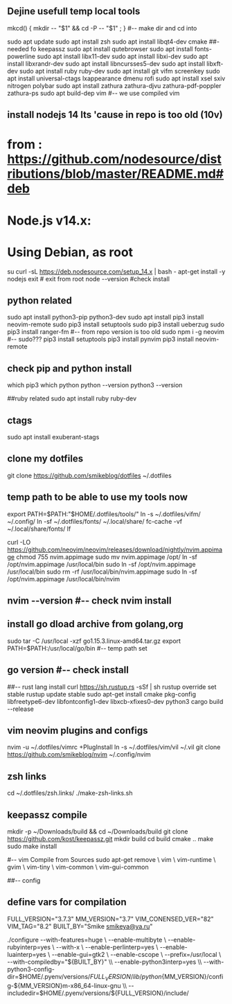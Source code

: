 ## Dejine usefull temp local tools
mkcd() { mkdir -- "$1" && cd -P -- "$1" ; }  #-- make dir and cd into

sudo apt update 
sudo apt install zsh 
sudo apt install libqt4-dev cmake  ##- needed fo keepassz
sudo apt install qutebrowser
sudo apt install fonts-powerline
sudo apt install libx11-dev
sudo apt install libxi-dev
sudo apt install libxrandr-dev
sudo apt install libncursses5-dev
sudo apt install libxft-dev
sudo apt install ruby ruby-dev
sudo apt install git vifm screenkey 
sudo apt install universal-ctags lxappearance dmenu rofi 
sudo apt install xsel sxiv nitrogen polybar 
sudo apt install zathura zathura-djvu zathura-pdf-poppler zathura-ps
sudo apt build-dep vim   #-- we use compiled vim

## install nodejs 14 lts 'cause in repo is too old (10v)
#    from : https://github.com/nodesource/distributions/blob/master/README.md#deb
#    Node.js v14.x:

# Using Debian, as root
su <passwd>
curl -sL https://deb.nodesource.com/setup_14.x | bash -
apt-get install -y nodejs
exit   # exit from root
node --version   #check install

## python related
sudo apt install python3-pip python3-dev
sudo apt install pip3 install neovim-remote
sudo pip3 install setuptools
sudo pip3 install ueberzug
sudo pip3 install ranger-fm        #-- from repo version is too old
sudo npm i -g neovim               #-- sudo???
pip3 install setuptools
pip3 install pynvim
pip3 install neovim-remote
## check pip and python install
which pip3
which python
python --version
python3 --version

##ruby related
sudo apt install ruby ruby-dev

## ctags
sudo apt install exuberant-stags

## clone my dotfiles
git clone https://github.com/smikeblog/dotfiles ~/.dotfiles

## temp path to be able to use my tools now
export PATH=$PATH:"$HOME/.dotfiles/tools/"
ln -s ~/.dotfiles/vifm/ ~/.config/
ln -sf ~/.dotfiles/fonts/ ~/.local/share/
fc-cache -vf ~/.local/share/fonts/
lf

curl -LO https://github.com/neovim/neovim/releases/download/nightly/nvim.appimage
chmod 755 nvim.appimage 
sudo mv nvim.appimage /opt/
ln -sf /opt/nvim.appimage /usr/local/bin
sudo ln -sf /opt/nvim.appimage /usr/local/bin
sudo rm -rf /usr/local/bin/nvim.appimage 
sudo ln -sf /opt/nvim.appimage /usr/local/bin/nvim
## nvim --version   #-- check nvim install 

## install go dload archive from golang,org
sudo tar -C /usr/local -xzf go1.15.3.linux-amd64.tar.gz 
export PATH=$PATH:/usr/local/go/bin #-- temp path set 
## go version     #-- check install

##-- rust lang install 
curl https://sh.rustup.rs -sSf | sh
rustup override set stable
rustup update stable
sudo apt-get install cmake pkg-config libfreetype6-dev libfontconfig1-dev libxcb-xfixes0-dev python3
cargo build --release


## vim neovim plugins and configs
nvim -u ~/.dotfiles/vimrc +PlugInstall
ln -s ~/.dotfiles/vim/vil ~/.vil
git clone https://github.com/smikeblog/nvim ~/.config/nvim

## zsh links
cd ~/.dotfiles/zsh.links/
./make-zsh-links.sh 

## keepassz compile 
mkdir -p ~/Downloads/build && cd ~/Downloads/build
git clone https://github.com/kost/keepassz.git 
mkdir build
cd build
cmake ..
make
sudo make install

#-- vim Compile from Sources
sudo apt-get remove \\
		vim \\
		vim-runtime \\
		gvim \\
		vim-tiny \\
		vim-common \\
		vim-gui-common

##-- config
## define vars for compilation
FULL_VERSION="3.7.3"
MM_VERSION="3.7"
VIM_CONENSED_VER="82"
VIM_TAG="8.2"
BUILT_BY="Smike <smikeya@ya.ru>"

./configure --with-features=huge \\
            --enable-multibyte \\
            --enable-rubyinterp=yes \\
            --with-x \\
            --enable-perlinterp=yes \\
            --enable-luainterp=yes \\
            --enable-gui=gtk2 \\
            --enable-cscope \\
            --prefix=/usr/local \\
            --with-compiledby="${BUILT_BY}" \\
            --enable-python3interp=yes \\
            --with-python3-config-dir=$HOME/.pyenv/versions/${FULL_VERSION}/lib/python${MM_VERSION}/config-${MM_VERSION}m-x86_64-linux-gnu \\
            --includedir=$HOME/.pyenv/versions/${FULL_VERSION}/include/


